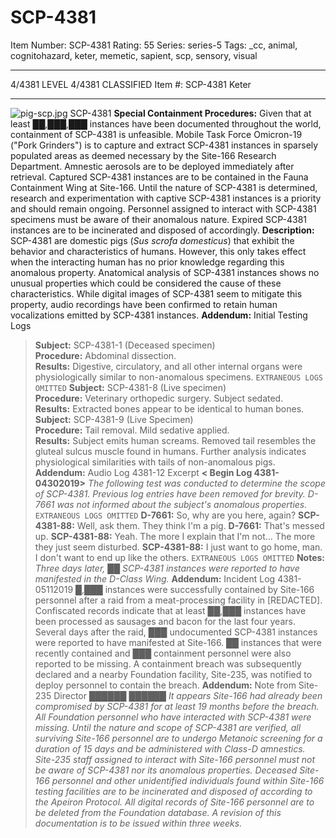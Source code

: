 # SCP-4381
Item Number: SCP-4381
Rating: 55
Series: series-5
Tags: _cc, animal, cognitohazard, keter, memetic, sapient, scp, sensory, visual

---

4/4381 LEVEL 4/4381
CLASSIFIED
Item #: SCP-4381
Keter
* * *
![pig-scp.jpg](https://scp-wiki.wdfiles.com/local--files/scp-4381/pig-scp.jpg)
SCP-4381
**Special Containment Procedures:** Given that at least ██,███,███ instances have been documented throughout the world, containment of SCP-4381 is unfeasible.
Mobile Task Force Omicron-19 ("Pork Grinders") is to capture and extract SCP-4381 instances in sparsely populated areas as deemed necessary by the Site-166 Research Department. Amnestic aerosols are to be deployed immediately after retrieval. Captured SCP-4381 instances are to be contained in the Fauna Containment Wing at Site-166.
Until the nature of SCP-4381 is determined, research and experimentation with captive SCP-4381 instances is a priority and should remain ongoing. Personnel assigned to interact with SCP-4381 specimens must be aware of their anomalous nature. Expired SCP-4381 instances are to be incinerated and disposed of accordingly.
**Description:** SCP-4381 are domestic pigs (_Sus scrofa domesticus_) that exhibit the behavior and characteristics of humans. However, this only takes effect when the interacting human has no prior knowledge regarding this anomalous property. Anatomical analysis of SCP-4381 instances shows no unusual properties which could be considered the cause of these characteristics.
While digital images of SCP-4381 seem to mitigate this property, audio recordings have been confirmed to retain human vocalizations emitted by SCP-4381 instances.
**Addendum:** Initial Testing Logs
> **Subject:** SCP-4381-1 (Deceased specimen)  
>  **Procedure:** Abdominal dissection.  
>  **Results:** Digestive, circulatory, and all other internal organs were physiologically similar to non-anomalous specimens.
> `EXTRANEOUS LOGS OMITTED`
> **Subject:** SCP-4381-8 (Live specimen)  
>  **Procedure:** Veterinary orthopedic surgery. Subject sedated.  
>  **Results:** Extracted bones appear to be identical to human bones.
> **Subject:** SCP-4381-9 (Live Specimen)  
>  **Procedure:** Tail removal. Mild sedative applied.  
>  **Results:** Subject emits human screams. Removed tail resembles the gluteal sulcus muscle found in humans. Further analysis indicates physiological similarities with tails of non-anomalous pigs.
**Addendum:** Audio Log 4381-12 Excerpt
> **< Begin Log 4381-04302019>**
> _The following test was conducted to determine the scope of SCP-4381. Previous log entries have been removed for brevity. D-7661 was not informed about the subject's anomalous properties._
> `EXTRANEOUS LOGS OMITTED`
> **D-7661:** So, why are you here, again?
> **SCP-4381-88:** Well, ask them. They think I'm a pig.
> **D-7661:** That's messed up.
> **SCP-4381-88:** Yeah. The more I explain that I'm not… The more they just seem disturbed.
> **SCP-4381-88:** I just want to go home, man. I don't want to end up like the others.
> `EXTRANEOUS LOGS OMITTED`
> **Notes:** _Three days later, ██ SCP-4381 instances were reported to have manifested in the D-Class Wing._
**Addendum:** Incident Log 4381-05112019
> █,███ instances were successfully contained by Site-166 personnel after a raid from a meat-processing facility in [REDACTED]. Confiscated records indicate that at least ██,███ instances have been processed as sausages and bacon for the last four years.
> Several days after the raid, ███ undocumented SCP-4381 instances were reported to have manifested at Site-166. ██ instances that were recently contained and ███ containment personnel were also reported to be missing. A containment breach was subsequently declared and a nearby Foundation facility, Site-235, was notified to deploy personnel to contain the breach.
**Addendum:** Note from Site-235 Director ██████ ██████
> _It appears Site-166 had already been compromised by SCP-4381 for at least 19 months before the breach. All Foundation personnel who have interacted with SCP-4381 were missing._
> _Until the nature and scope of SCP-4381 are verified, all surviving Site-166 personnel are to undergo Metanoic screening for a duration of 15 days and be administered with Class-D amnestics. Site-235 staff assigned to interact with Site-166 personnel must not be aware of SCP-4381 nor its anomalous properties. Deceased Site-166 personnel and other unidentified individuals found within Site-166 testing facilities are to be incinerated and disposed of according to the Apeiron Protocol._
> _All digital records of Site-166 personnel are to be deleted from the Foundation database._
> _A revision of this documentation is to be issued within three weeks._